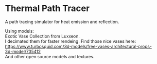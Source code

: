 # Thermal Path Tracer

A path tracing simulator for heat emission and reflection.

Using models:<br>
Exotic Vase Collection from Luxxeon.<br>
I decimated them for faster rendeing. Find those nice vases here:<br>
https://www.turbosquid.com/3d-models/free-vases-architectural-props-3d-model/735412<br>
And other open source models and textures.
